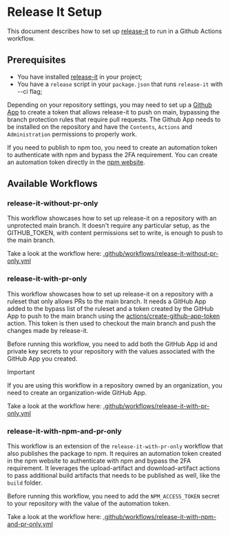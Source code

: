 # Release It Setup

This document describes how to set up [release-it](https://github.com/release-it/release-it) to run in a Github Actions workflow.

## Prerequisites

- You have installed [release-it](https://github.com/release-it/release-it) in your project;
- You have a `release` script in your `package.json` that runs `release-it` with --ci flag;

Depending on your repository settings, you may need to set up a [Github App](https://docs.github.com/en/apps/creating-github-apps/about-creating-github-apps/about-creating-github-apps) 
to create a token that allows release-it to push on main, bypassing the branch protection rules that require pull requests.
The Github App needs to be installed on the repository and have the `Contents`, `Actions` and `Administration` permissions
to properly work.

If you need to publish to npm too, you need to create an automation token to authenticate with npm and bypass the 2FA
requirement. You can create an automation token directly in the [npm website](https://www.npmjs.com/).

## Available Workflows

### release-it-without-pr-only

This workflow showcases how to set up release-it on a repository with an unprotected main branch. It doesn't require any
particular setup, as the GITHUB_TOKEN, with content permissions set to write, is enough to push to the main branch.

Take a look at the workflow here: [.github/workflows/release-it-without-pr-only.yml](../.github/workflows/release-it-without-pr-only.yml)

### release-it-with-pr-only

This workflow showcases how to set up release-it on a repository with a ruleset that only allows PRs to the main branch.
It needs a GitHub App added to the bypass list of the ruleset and a token created by the GitHub App to push to the 
main branch using the [actions/create-github-app-token](https://github.com/actions/create-github-app-token) action.
This token is then used to checkout the main branch and push the changes made by release-it.

Before running this workflow, you need to add both the GitHub App id and private key secrets to your repository with the
values associated with the GitHub App you created.

> [!IMPORTANT]
> If you are using this workflow in a repository owned by an organization, you need to create an organization-wide GitHub
> App.

Take a look at the workflow here: [.github/workflows/release-it-with-pr-only.yml](../.github/workflows/release-it-with-pr-only.yml)

### release-it-with-npm-and-pr-only

This workflow is an extension of the `release-it-with-pr-only` workflow that also publishes the package to npm. It 
requires an automation token created in the npm website to authenticate with npm and bypass the 2FA requirement.
It leverages the upload-artifact and download-artifact actions to pass additional build artifacts that needs to be
published as well, like the `build` folder.

Before running this workflow, you need to add the `NPM_ACCESS_TOKEN` secret to your repository with the value of the 
automation token.

Take a look at the workflow here: [.github/workflows/release-it-with-npm-and-pr-only.yml](../.github/workflows/release-it-with-npm-and-pr-only.yml)
